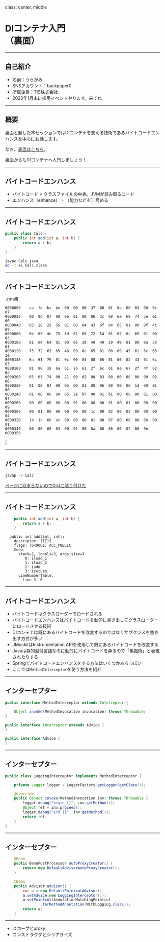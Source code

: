 class: center, middle

# DIコンテナ入門<br/>（裏面）

---

## 自己紹介

- 名前：うらがみ
- SNSアカウント：backpaper0
- 所属企業：TIS株式会社
- 2020年1月末に採用イベントやります。来てね

---

## 概要

裏面と題した本セッションではDIコンテナを支える技術であるバイトコードエンハンスを中心にお話します。

なお、[表面はこちら](https://jjug-cfp.cfapps.io/submissions/a5ba98a8-bad4-4122-bd61-85f89716c81e)。

裏面からもDIコンテナへ入門しましょう！

---

## バイトコードエンハンス

- バイトコード = クラスファイルの中身。JVMが読み取るコード
- エンハンス（enhance） = （能力などを）高める

---

## バイトコードエンハンス

```java
public class Calc {
    public int add(int a, int b) {
        return a + b;
    }
}
```

```sh
javac Calc.java
od -t x1 Calc.class
```

---

## バイトコードエンハンス

.small[
```none
0000000    ca  fe  ba  be  00  00  00  37  00  0f  0a  00  03  00  0c  07
0000020    00  0d  07  00  0e  01  00  06  3c  69  6e  69  74  3e  01  00
0000040    03  28  29  56  01  00  04  43  6f  64  65  01  00  0f  4c  69
0000060    6e  65  4e  75  6d  62  65  72  54  61  62  6c  65  01  00  03
0000100    61  64  64  01  00  05  28  49  49  29  49  01  00  0a  53  6f
0000120    75  72  63  65  46  69  6c  65  01  00  09  43  61  6c  63  2e
0000140    6a  61  76  61  0c  00  04  00  05  01  00  04  43  61  6c  63
0000160    01  00  10  6a  61  76  61  2f  6c  61  6e  67  2f  4f  62  6a
0000200    65  63  74  00  21  00  02  00  03  00  00  00  00  00  02  00
0000220    01  00  04  00  05  00  01  00  06  00  00  00  1d  00  01  00
0000240    01  00  00  00  05  2a  b7  00  01  b1  00  00  00  01  00  07
0000260    00  00  00  06  00  01  00  00  00  01  00  01  00  08  00  09
0000300    00  01  00  06  00  00  00  1c  00  02  00  03  00  00  00  04
0000320    1b  1c  60  ac  00  00  00  01  00  07  00  00  00  06  00  01
0000340    00  00  00  03  00  01  00  0a  00  00  00  02  00  0b
0000356
```
]

---

## バイトコードエンハンス

```sh
javap -v Calc
```

[ページに収まらないのでGistに貼り付けた](https://gist.githubusercontent.com/backpaper0/eefeb6c842e4c951322224a43e2a7ec3/raw/63729bb3908e01308016856af35d4d4c1395ac61/javap_-v_Calc.txt)

---

## バイトコードエンハンス

```java
    public int add(int a, int b) {
        return a + b;
    }
```

```none
  public int add(int, int);
    descriptor: (II)I
    flags: (0x0001) ACC_PUBLIC
    Code:
      stack=2, locals=3, args_size=3
         0: iload_1
         1: iload_2
         2: iadd
         3: ireturn
      LineNumberTable:
        line 3: 0
```

---

## バイトコードエンハンス

- バイトコードはクラスローダーでロードされる
- バイトコードエンハンスはバイトコードを動的に書き出してクラスローダーにロードさせる技術
- DIコンテナは既にあるバイトコードを改変するのではなくサブクラスを書き出す方式が多い
- JMockitはInstrumentation APIを使用して既にあるバイトコードを改変する
- Javaは静的型付言語なのに動的にバイトコードを弄るので「黒魔術」と表現されたりする
- Springでバイトコードエンハンスをする方法はいくつかあるっぽい
- ここでは`MethodInterceptor`を使う方法を紹介

---

## インターセプター

```java
public interface MethodInterceptor extends Interceptor {

	Object invoke(MethodInvocation invocation) throws Throwable;
}
```

```java
public interface Interceptor extends Advice {
}
```

```java
public interface Advice {
}
```

---

## インターセプター

```java
public class LoggingInterceptor implements MethodInterceptor {

    private Logger logger = LoggerFactory.getLogger(getClass());

    @Override
    public Object invoke(MethodInvocation inv) throws Throwable {
        logger.debug("begin {}", inv.getMethod());
        Object ret = inv.proceed();
        logger.debug("end {}", inv.getMethod());
        return ret;
    }
}
```

---

## インターセプター

```java
    @Bean
    public BeanPostProcessor autoProxyCreator() {
        return new DefaultAdvisorAutoProxyCreator();
    }

    @Bean
    public Advisor advisor() {
        var a = new DefaultPointcutAdvisor();
        a.setAdvice(new LoggingInterceptor());
        a.setPointcut(AnnotationMatchingPointcut
                .forMethodAnnotation(WithLogging.class));
        return a;
    }
```

---

- スコープとproxy
- コンストラクタとシリアライズ
